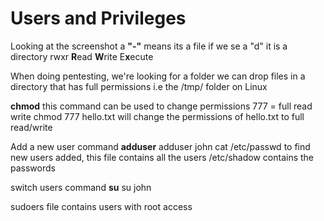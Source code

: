 # Users and Privileges

&#x20;Looking at the screenshot a **"-"** means its a file if we se a "d" it is a directory rwxr **R**ead **W**rite E**x**ecute

&#x20;When doing pentesting, we're looking for a folder we can drop files in a directory that has full permissions i.e the /tmp/ folder on Linux

**chmod** this command can be used to change permissions 777 = full read write chmod 777 hello.txt will change the permissions of hello.txt to full read/write

Add a new user command **adduser** adduser john cat /etc/passwd to find new users added, this file contains all the users /etc/shadow contains the passwords

switch users command **su** su john

sudoers file contains users with root access
